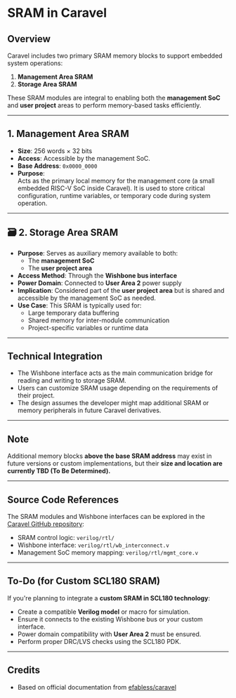 #  SRAM in Caravel

##  Overview

Caravel includes two primary SRAM memory blocks to support embedded system operations:
1. **Management Area SRAM**
2. **Storage Area SRAM**

These SRAM modules are integral to enabling both the **management SoC** and **user project** areas to perform memory-based tasks efficiently.

---

##  1. Management Area SRAM

- **Size**: 256 words × 32 bits  
- **Access**: Accessible by the management SoC.
- **Base Address**: `0x0000_0000`
- **Purpose**:  
  Acts as the primary local memory for the management core (a small embedded RISC-V SoC inside Caravel). It is used to store critical configuration, runtime variables, or temporary code during system operation.

---

## 🗃️ 2. Storage Area SRAM

- **Purpose**: Serves as auxiliary memory available to both:
  - The **management SoC**
  - The **user project area**
- **Access Method**: Through the **Wishbone bus interface**
- **Power Domain**: Connected to **User Area 2** power supply
- **Implication**: Considered part of the **user project area** but is shared and accessible by the management SoC as needed.
- **Use Case**: This SRAM is typically used for:
  - Large temporary data buffering
  - Shared memory for inter-module communication
  - Project-specific variables or runtime data

---

##  Technical Integration

- The Wishbone interface acts as the main communication bridge for reading and writing to storage SRAM.
- Users can customize SRAM usage depending on the requirements of their project.
- The design assumes the developer might map additional SRAM or memory peripherals in future Caravel derivatives.

---

##  Note

Additional memory blocks **above the base SRAM address** may exist in future versions or custom implementations, but their **size and location are currently TBD (To Be Determined).**

---

##  Source Code References

The SRAM modules and Wishbone interfaces can be explored in the [Caravel GitHub repository](https://github.com/efabless/caravel):

- SRAM control logic: `verilog/rtl/`
- Wishbone interface: `verilog/rtl/wb_interconnect.v`
- Management SoC memory mapping: `verilog/rtl/mgmt_core.v`

---

##  To-Do (for Custom SCL180 SRAM)

If you're planning to integrate a **custom SRAM in SCL180 technology**:
- Create a compatible **Verilog model** or macro for simulation.
- Ensure it connects to the existing Wishbone bus or your custom interface.
- Power domain compatibility with **User Area 2** must be ensured.
- Perform proper DRC/LVS checks using the SCL180 PDK.

---

##  Credits

- Based on official documentation from [efabless/caravel](https://github.com/efabless/caravel)
